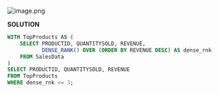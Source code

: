 ![image.png](attachment:image.png)

**SOLUTION**

```SQL
WITH TopProducts AS (
    SELECT PRODUCTID, QUANTITYSOLD, REVENUE,
           DENSE_RANK() OVER (ORDER BY REVENUE DESC) AS dense_rnk
    FROM SalesData
)
SELECT PRODUCTID, QUANTITYSOLD, REVENUE 
FROM TopProducts
WHERE dense_rnk <= 3;
```
